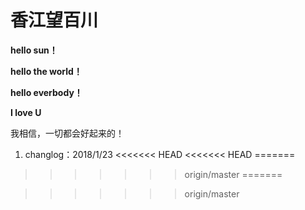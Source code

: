 # 香江望百川

**hello sun！**

**hello the world！**

**hello everbody！**

**I love U**

我相信，一切都会好起来的！


1. changlog：2018/1/23 
<<<<<<< HEAD
<<<<<<< HEAD
=======

>>>>>>> origin/master
=======

>>>>>>> origin/master
